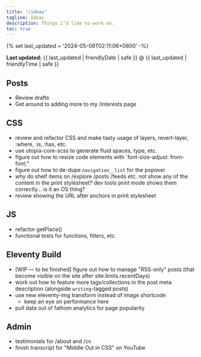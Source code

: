 ```yaml
---
title: "/ideas"
tagline: Ideas
description: Things I’d like to work on.
toc: true
---
```


{% set last_updated = '2024-05-09T02:11:06+0800' -%}
<p><strong>Last updated:</strong> <time datetime="{{ last_updated | rfc3339Date }}">{{ last_updated | friendlyDate | safe }} @ {{ last_updated | friendlyTime | safe }}</time></p>

## Posts

- Review drafts
- Get around to adding more to my /interests page

## CSS

- review and refactor CSS and make tasty usage of layers, revert-layer, :where, :is, :has, etc.
- use utopia-core-scss to generate fluid spaces, type, etc.
- figure out how to resize code elements with `font-size-adjust: from-font;"
- figure out how to de-dupe `navigation__list` for the popover
- why do shelf items on /explore /posts /feeds etc. not show any of the content in the print stylesheet? dev tools print mode shows them correctly… is it an OS thing?
- review showing the URL after anchors in print stylesheet

## JS

- refactor getPlace()
- functional tests for functions, filters, etc.

## Eleventy Build

- [WIP — to be finished] figure out how to manage "RSS-only" posts (that become visible on the site after site.limits.recentDays)
- work out how to feature more tags/collections in the post meta description (alongside `writing`-tagged posts)
- use new eleventy-img transform instead of image shortcode
    - keep an eye on performance here
- pull data out of fathom analytics for page popularity

## Admin

- testimonials for /about and /cv
- finish transcript for "Middle Out in CSS" on YouTube

